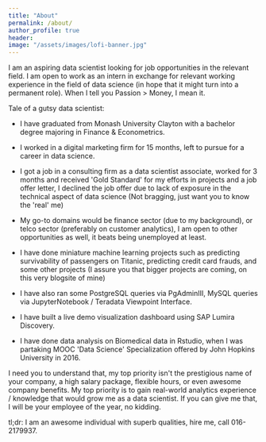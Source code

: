 ```yaml
---
title: "About"
permalink: /about/
author_profile: true
header:
image: "/assets/images/lofi-banner.jpg"
---
```


I am an aspiring data scientist looking for job opportunities in the relevant field. I am open to work as an intern in exchange for relevant working experience in the field of data science (in hope that it might turn into a permanent role). When I tell you Passion > Money, I mean it.

Tale of a gutsy data scientist:
- I have graduated from Monash University Clayton with a bachelor degree majoring in Finance & Econometrics.
- I worked in a digital marketing firm for 15 months, left to pursue for a career in data science.
- I got a job in a consulting firm as a data scientist associate, worked for 3 months and received 'Gold Standard' for my efforts in projects and a job offer letter, I declined the job offer due to lack of exposure in the technical aspect of data science (Not bragging, just want you to know the 'real' me)
- My go-to domains would be finance sector (due to my background), or telco sector (preferably on customer analytics), I am open to other opportunities as well, it beats being unemployed at least.

- I have done miniature machine learning projects such as predicting survivability of passengers on Titanic, predicting credit card frauds, and some other projects (I assure you that bigger projects are coming, on this very blogsite of mine)
- I have also ran some PostgreSQL queries via PgAdminIII, MySQL queries via JupyterNotebook / Teradata Viewpoint Interface.
- I have built a live demo visualization dashboard using SAP Lumira Discovery.
- I have done data analysis on Biomedical data in Rstudio, when I was partaking MOOC 'Data Science' Specialization offered by John Hopkins University in 2016.

I need you to understand that, my top priority isn't the prestigious name of your company, a high salary package, flexible hours, or even awesome company benefits. My top priority is to gain real-world analytics experience / knowledge that would grow me as a data scientist. If you can give me that, I will be your employee of the year, no kidding. 

tl;dr: I am an awesome individual with superb qualities, hire me, call 016-2179937.
